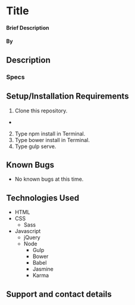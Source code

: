 # Title

#### Brief Description

#### By

## Description



### Specs


## Setup/Installation Requirements

1. Clone this repository.
  *
2. Type npm install in Terminal.
3. Type bower install in Terminal.
4. Type gulp serve.


## Known Bugs
* No known bugs at this time.

## Technologies Used
* HTML
* CSS
  * Sass
* Javascript
  * jQuery
  * Node
    * Gulp
    * Bower
    * Babel
    * Jasmine
    * Karma

## Support and contact details
